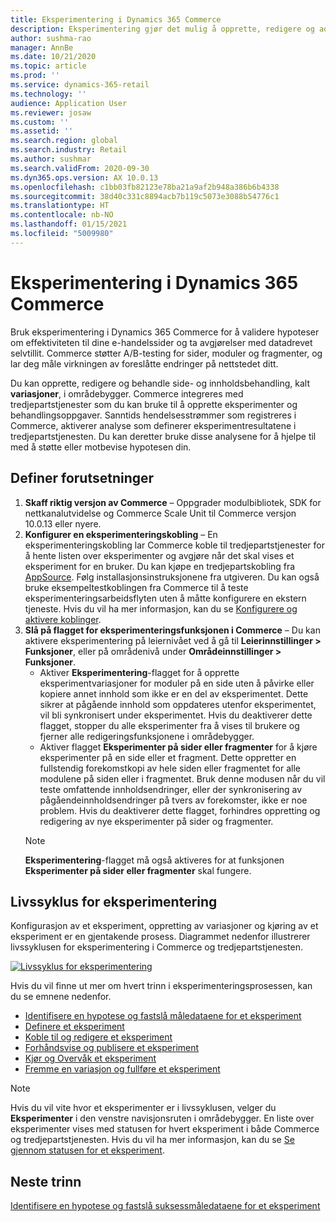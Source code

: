 ```yaml
---
title: Eksperimentering i Dynamics 365 Commerce
description: Eksperimentering gjør det mulig å opprette, redigere og administrere sideoppsett og innholdsbehandling i områdebygger. Støtte for ende-til-ende-eksperimentering er aktivert for e-handelssider og enheter på en side.
author: sushma-rao
manager: AnnBe
ms.date: 10/21/2020
ms.topic: article
ms.prod: ''
ms.service: dynamics-365-retail
ms.technology: ''
audience: Application User
ms.reviewer: josaw
ms.custom: ''
ms.assetid: ''
ms.search.region: global
ms.search.industry: Retail
ms.author: sushmar
ms.search.validFrom: 2020-09-30
ms.dyn365.ops.version: AX 10.0.13
ms.openlocfilehash: c1bb03fb82123e78ba21a9af2b948a386b6b4338
ms.sourcegitcommit: 38d40c331c8894acb7b119c5073e3088b54776c1
ms.translationtype: HT
ms.contentlocale: nb-NO
ms.lasthandoff: 01/15/2021
ms.locfileid: "5009980"
---
```

# <a name="experimentation-in-dynamics-365-commerce"></a>Eksperimentering i Dynamics 365 Commerce
Bruk eksperimentering i Dynamics 365 Commerce for å validere hypoteser om effektiviteten til dine e-handelssider og ta avgjørelser med datadrevet selvtillit. Commerce støtter A/B-testing for sider, moduler og fragmenter, og lar deg måle virkningen av foreslåtte endringer på nettstedet ditt.

Du kan opprette, redigere og behandle side- og innholdsbehandling, kalt **variasjoner**, i områdebygger. Commerce integreres med tredjepartstjenester som du kan bruke til å opprette eksperimenter og behandlingsoppgaver. Sanntids hendelsesstrømmer som registreres i Commerce, aktiverer analyse som definerer eksperimentresultatene i tredjepartstjenesten. Du kan deretter bruke disse analysene for å hjelpe til med å støtte eller motbevise hypotesen din.

## <a name="set-up-prerequisites"></a> Definer forutsetninger
1. **Skaff riktig versjon av Commerce** – Oppgrader modulbibliotek, SDK for nettkanalutvidelse og Commerce Scale Unit til Commerce versjon 10.0.13 eller nyere.
1. **Konfigurer en eksperimenteringskobling** – En eksperimenteringskobling lar Commerce koble til tredjepartstjenester for å hente listen over eksperimenter og avgjøre når det skal vises et eksperiment for en bruker. Du kan kjøpe en tredjepartskobling fra [AppSource](https://appsource.microsoft.com). Følg installasjonsinstruksjonene fra utgiveren. Du kan også bruke eksempeltestkoblingen fra Commerce til å teste eksperimenteringsarbeidsflyten uten å måtte konfigurere en ekstern tjeneste. Hvis du vil ha mer informasjon, kan du se [Konfigurere og aktivere koblinger](e-commerce-extensibility/connectors.md). 
1. **Slå på flagget for eksperimenteringsfunksjonen i Commerce** – Du kan aktivere eksperimentering på leiernivået ved å gå til **Leierinnstillinger > Funksjoner**, eller på områdenivå under **Områdeinnstillinger > Funksjoner**.
    - Aktiver **Eksperimentering**-flagget for å opprette eksperimentvariasjoner for moduler på en side uten å påvirke eller kopiere annet innhold som ikke er en del av eksperimentet. Dette sikrer at pågående innhold som oppdateres utenfor eksperimentet, vil bli synkronisert under eksperimentet. Hvis du deaktiverer dette flagget, stopper du alle eksperimenter fra å vises til brukere og fjerner alle redigeringsfunksjonene i områdebygger.
    - Aktiver flagget **Eksperimenter på sider eller fragmenter** for å kjøre eksperimenter på en side eller et fragment. Dette oppretter en fullstendig forekomstkopi av hele siden eller fragmentet for alle modulene på siden eller i fragmentet. Bruk denne modusen når du vil teste omfattende innholdsendringer, eller der synkronisering av pågåendeinnholdsendringer på tvers av forekomster, ikke er noe problem. Hvis du deaktiverer dette flagget, forhindres oppretting og redigering av nye eksperimenter på sider og fragmenter.
    > [!NOTE]
    > **Eksperimentering**-flagget må også aktiveres for at funksjonen **Eksperimenter på sider eller fragmenter** skal fungere.
    
## <a name="experimentation-lifecycle"></a>Livssyklus for eksperimentering
Konfigurasjon av et eksperiment, oppretting av variasjoner og kjøring av et eksperiment er en gjentakende prosess. Diagrammet nedenfor illustrerer livssyklusen for eksperimentering i Commerce og tredjepartstjenesten. 

[ ![Livssyklus for eksperimentering](./media/experimentation_lifecycle.svg) ](./media/experimentation_lifecycle.svg#lightbox)

Hvis du vil finne ut mer om hvert trinn i eksperimenteringsprosessen, kan du se emnene nedenfor.
- [Identifisere en hypotese og fastslå måledataene for et eksperiment](experimentation-identify.md)
- [Definere et eksperiment](experimentation-setup.md)
- [Koble til og redigere et eksperiment](experimentation-connect-edit.md)
- [Forhåndsvise og publisere et eksperiment](experimentation-preview-publish.md)
- [Kjør og Overvåk et eksperiment](experimentation-run-monitor.md)
- [Fremme en variasjon og fullføre et eksperiment](experimentation-review-complete.md)

> [!NOTE]
> Hvis du vil vite hvor et eksperimenter er i livssyklusen, velger du **Eksperimenter** i den venstre navisjonsruten i områdebygger. En liste over eksperimenter vises med statusen for hvert eksperiment i både Commerce og tredjepartstjenesten. Hvis du vil ha mer informasjon, kan du se [Se gjennom statusen for et eksperiment](experimentation-status.md).

## <a name="next-step"></a>Neste trinn
[Identifisere en hypotese og fastslå suksessmåledataene for et eksperiment](experimentation-identify.md) 
